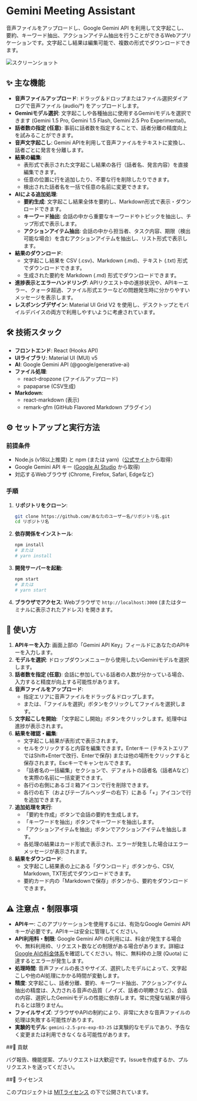 # Gemini Meeting Assistant

音声ファイルをアップロードし、Google Gemini API を利用して文字起こし、要約、キーワード抽出、アクションアイテム抽出を行うことができるWebアプリケーションです。文字起こし結果は編集可能で、複数の形式でダウンロードできます。

![スクリーンショット](/screenshot.png)

## ✨ 主な機能

*   **音声ファイルアップロード**: ドラッグ＆ドロップまたはファイル選択ダイアログで音声ファイル (audio/*) をアップロードします。
*   **Geminiモデル選択**: 文字起こしや各種抽出に使用するGeminiモデルを選択できます (Gemini 1.5 Pro, Gemini 1.5 Flash, Gemini 2.5 Pro Experimental)。
*   **話者数の指定 (任意)**: 事前に話者数を指定することで、話者分離の精度向上を試みることができます。
*   **音声文字起こし**: Gemini APIを利用して音声ファイルをテキストに変換し、話者ごとに発言を分離します。
*   **結果の編集**:
    *   表形式で表示された文字起こし結果の各行（話者名、発言内容）を直接編集できます。
    *   任意の位置に行を追加したり、不要な行を削除したりできます。
    *   検出された話者名を一括で任意の名前に変更できます。
*   **AIによる追加処理**:
    *   **要約生成**: 文字起こし結果全体を要約し、Markdown形式で表示・ダウンロードできます。
    *   **キーワード抽出**: 会話の中から重要なキーワードやトピックを抽出し、チップ形式で表示します。
    *   **アクションアイテム抽出**: 会話の中から担当者、タスク内容、期限（検出可能な場合）を含むアクションアイテムを抽出し、リスト形式で表示します。
*   **結果のダウンロード**:
    *   文字起こし結果を CSV (.csv)、Markdown (.md)、テキスト (.txt) 形式でダウンロードできます。
    *   生成された要約を Markdown (.md) 形式でダウンロードできます。
*   **進捗表示とエラーハンドリング**: APIリクエスト中の進捗状況や、APIキーエラー、クォータ超過、ファイル形式エラーなどの問題発生時に分かりやすいメッセージを表示します。
*   **レスポンシブデザイン**: Material UI Grid V2 を使用し、デスクトップとモバイルデバイスの両方で利用しやすいように考慮されています。

## 🛠️ 技術スタック

*   **フロントエンド**: React (Hooks API)
*   **UIライブラリ**: Material UI (MUI) v5
*   **AI**: Google Gemini API (@google/generative-ai)
*   **ファイル処理**:
    *   react-dropzone (ファイルアップロード)
    *   papaparse (CSV生成)
*   **Markdown**:
    *   react-markdown (表示)
    *   remark-gfm (GitHub Flavored Markdown プラグイン)

## ⚙️ セットアップと実行方法

### 前提条件

*   Node.js (v18以上推奨) と npm (または yarn)（[公式サイト](https://nodejs.org/ja)から取得）
*   Google Gemini API キー ([Google AI Studio](https://aistudio.google.com/app/apikey) から取得)
*   対応するWebブラウザ (Chrome, Firefox, Safari, Edgeなど)

### 手順

1.  **リポジトリをクローン**:
    ```bash
    git clone https://github.com/あなたのユーザー名/リポジトリ名.git
    cd リポジトリ名
    ```

2.  **依存関係をインストール**:
    ```bash
    npm install
    # または
    # yarn install
    ```

3.  **開発サーバーを起動**:
    ```bash
    npm start
    # または
    # yarn start
    ```

4.  **ブラウザでアクセス**:
    Webブラウザで `http://localhost:3000` (またはターミナルに表示されたアドレス) を開きます。

## 🚀 使い方

1.  **APIキーを入力**: 画面上部の「Gemini API Key」フィールドにあなたのAPIキーを入力します。
2.  **モデルを選択**: ドロップダウンメニューから使用したいGeminiモデルを選択します。
3.  **話者数を指定 (任意)**: 会話に参加している話者の人数が分かっている場合、入力すると精度が向上する可能性があります。
4.  **音声ファイルをアップロード**:
    *   指定エリアに音声ファイルをドラッグ＆ドロップします。
    *   または、「ファイルを選択」ボタンをクリックしてファイルを選択します。
5.  **文字起こしを開始**: 「文字起こし開始」ボタンをクリックします。処理中は進捗が表示されます。
6.  **結果を確認・編集**:
    *   文字起こし結果が表形式で表示されます。
    *   セルをクリックすると内容を編集できます。Enterキー (テキストエリアではShift+Enterで改行、Enterで保存) または他の場所をクリックすると保存されます。Escキーでキャンセルできます。
    *   「話者名の一括編集」セクションで、デフォルトの話者名（話者Aなど）を実際の名前に一括変更できます。
    *   各行の右側にあるゴミ箱アイコンで行を削除できます。
    *   各行の右下（およびテーブルヘッダーの右下）にある「+」アイコンで行を追加できます。
7.  **追加処理を実行**:
    *   「要約を作成」ボタンで会話の要約を生成します。
    *   「キーワードを抽出」ボタンでキーワードを抽出します。
    *   「アクションアイテムを抽出」ボタンでアクションアイテムを抽出します。
    *   各処理の結果はカード形式で表示され、エラーが発生した場合はエラーメッセージが表示されます。
8.  **結果をダウンロード**:
    *   文字起こし結果表の上にある「ダウンロード」ボタンから、CSV, Markdown, TXT形式でダウンロードできます。
    *   要約カード内の「Markdownで保存」ボタンから、要約をダウンロードできます。

## ⚠️ 注意点・制限事項

*   **APIキー**: このアプリケーションを使用するには、有効なGoogle Gemini APIキーが必要です。APIキーは安全に管理してください。
*   **API利用料・制限**: Google Gemini API の利用には、料金が発生する場合や、無料利用枠、リクエスト数などの制限がある場合があります。詳細は[Google AIの料金体系](https://ai.google.dev/pricing)を確認してください。特に、無料枠の上限 (Quota) に達するとエラーが発生します。
*   **処理時間**: 音声ファイルの長さやサイズ、選択したモデルによって、文字起こしや他のAI処理にかかる時間が変動します。
*   **精度**: 文字起こし、話者分離、要約、キーワード抽出、アクションアイテム抽出の精度は、入力される音声の品質（ノイズ、話者の明瞭さなど）、会話の内容、選択したGeminiモデルの性能に依存します。常に完璧な結果が得られるとは限りません。
*   **ファイルサイズ**: ブラウザやAPIの制約により、非常に大きな音声ファイルの処理は失敗する可能性があります。
*   **実験的モデル**: `gemini-2.5-pro-exp-03-25` は実験的なモデルであり、予告なく変更または利用できなくなる可能性があります。

##🤝 貢献

バグ報告、機能提案、プルリクエストは大歓迎です。Issueを作成するか、プルリクエストを送ってください。

##📜 ライセンス

このプロジェクトは [MITライセンス](LICENSE) の下で公開されています。